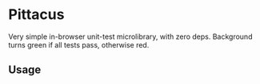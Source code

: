 # Pittacus

Very simple in-browser unit-test microlibrary, with zero deps. Background turns green if all tests pass, otherwise red.

## Usage

  <script type="text/javascript" src="pittacus.js"></script>
  <script>
          function factorial(n) {
                   if(n == 0) return 1
                   else return n * factorial(n - 1)
          }
          function add(a, b) {
                   return a + b
          }
          function bubblesort( arr ) {
                   var finished = 0, 
                       swapped, 
                       last = arr.length - 1;
                   while(!finished) {
                          swapped = 0
                          for(var i = 0; i < last; ++i) {
 
                                  if(parseInt(arr[ i ]) > parseInt(arr[ i + 1 ])) {
                                     var tmp = arr[ i ]
                                         arr[ i ] = arr[ i + 1 ] 
                                         arr[ i + 1 ] = tmp
                                     swapped = 1
                                  }
                          }
                          if( swapped ) last--
                              else
                                        finished = 1 
                   } 
                   return arr
          }
          tests({
                'Factorial Numbers': function() {
                      eq(120, factorial(5)) 
                      eq(1, factorial(1)) 
                      eq(2, factorial(2)) 
                      eq(6, factorial(3)) 
                      eq(24, factorial(4)) 
                },
                'Adds Numbers': function() {
                      eq(3, add(1,2)) 
                      eq(7, add(3,4)) 
                      eq(11, add(5,6)) 
                      eq(15, add(7,8)) 
                      eq(18, add(8,10)) 
                },
                'Sorting': function() {
                      eq([1,2,3].toString(), bubblesort([1,2,3]).toString()) 
                      eq([0,1,2,3,4,5,6,7,8,9].toString(), bubblesort([9,8,7,6,5,4,3,2,1,0]).toString()) 
                      eq([-3,-2,-1,1,2,3].toString(), bubblesort([1,2,3,-3,-2,-1]).toString()) 
                }            
          }) 